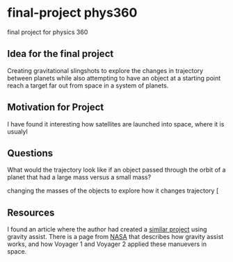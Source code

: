 # final-project phys360
final project for physics 360
## Idea for the final project

Creating gravitational slingshots to explore the changes in trajectory between planets while also attempting to have an object at a starting point reach a target far out from space in a system of planets. 

## Motivation for Project
I have found it interesting how satellites are launched into space, where it is usualyl 

## Questions 
What would the trajectory look like if an object passed through the orbit of a planet that had a large mass versus a small mass?


changing the masses of the objects to explore how it changes trajectory
[


## Resources
I found an article where the author had created a [similar project]([url](https://pages.vassar.edu/magnes/2016/12/11/gravity-assist/)) using gravity assist. 
There is a page from [NASA]([url](https://science.nasa.gov/learn/basics-of-space-flight/primer/)) that describes how gravity assist works, and how Voyager 1 and Voyager 2 applied these manuevers in space. 
